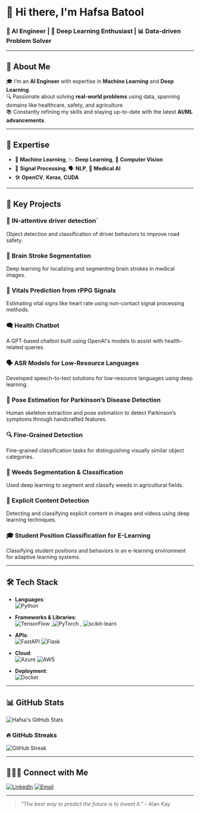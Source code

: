 # 👋 Hi there, I'm **Hafsa Batool**  
### 🤖 AI Engineer | 🧠 Deep Learning Enthusiast | 📊 Data-driven Problem Solver

---

## 🌟 About Me

🎓 I’m an **AI Engineer** with expertise in **Machine Learning** and **Deep Learning**.  
🔍 Passionate about solving **real-world problems** using data, spanning domains like healthcare, safety, and agriculture.  
📚 Constantly refining my skills and staying up-to-date with the latest **AI/ML advancements**.

---

## 🚀 Expertise

- 🧠 **Machine Learning**, 📉 **Deep Learning**, 🧬 **Computer Vision**
- 🧾 **Signal Processing**, 🗣️ **NLP**, 🧠 **Medical AI**
- 🛠️ **OpenCV**, **Keras**, **CUDA**

---

## 💼 Key Projects

### 🚗 **IN-attentive driver detection`**   
Object detection and classification of driver behaviors to improve road safety.
### 🧠 **Brain Stroke Segmentation**  
Deep learning for localizing and segmenting brain strokes in medical images.
### 💓 **Vitals Prediction from rPPG Signals**  
Estimating vital signs like heart rate using non-contact signal processing methods.
### 🗨️ **Health Chatbot**  
A GPT-based chatbot built using OpenAI's models to assist with health-related queries.
### 🗣️ **ASR Models for Low-Resource Languages**  
Developed speech-to-text solutions for low-resource languages using deep learning.
### 🕺 **Pose Estimation for Parkinson’s Disease Detection**  
Human skeleton extraction and pose estimation to detect Parkinson’s symptoms through handcrafted features.
### 🔍 **Fine-Grained Detection**  
Fine-grained classification tasks for distinguishing visually similar object categories.
### 🌿 **Weeds Segmentation & Classification**  
Used deep learning to segment and classify weeds in agricultural fields.
### 🔞 **Explicit Content Detection**  
Detecting and classifying explicit content in images and videos using deep learning techniques.
### 🎓 **Student Position Classification for E-Learning**  
Classifying student positions and behaviors in an e-learning environment for adaptive learning systems.

---

## 🛠️ Tech Stack

- **Languages**:  
  ![Python](https://img.shields.io/badge/Python-3670A0?style=for-the-badge&logo=python&logoColor=ffdd54)  

- **Frameworks & Libraries**:  
  ![TensorFlow](https://img.shields.io/badge/TensorFlow-FF6F00?style=for-the-badge&logo=tensorflow&logoColor=white) ,![PyTorch](https://img.shields.io/badge/PyTorch-EE4C2C?style=for-the-badge&logo=pytorch&logoColor=white) , ![scikit-learn](https://img.shields.io/badge/scikit--learn-F7931E?style=for-the-badge&logo=scikit-learn&logoColor=white)
  

- **APIs**:  
  ![FastAPI](https://img.shields.io/badge/FastAPI-009688?style=for-the-badge&logo=fastapi&logoColor=white)  ![Flask](https://img.shields.io/badge/Flask-000000?style=for-the-badge&logo=flask&logoColor=white)

- **Cloud**:  
  ![Azure](https://img.shields.io/badge/Azure-0089D6?style=for-the-badge&logo=microsoft-azure&logoColor=white)  ![AWS](https://img.shields.io/badge/AWS-232F3E?style=for-the-badge&logo=amazon-aws&logoColor=white)

- **Deployment**:  
    ![Docker](https://img.shields.io/badge/Docker-2496ED?style=for-the-badge&logo=docker&logoColor=white)  
---
## 📊 GitHub Stats

![Hafsa's GitHub Stats](https://github-readme-stats.vercel.app/api?username=HafsaBatool&show_icons=true&theme=tokyonight)

### 🔥 GitHub Streaks

![GitHub Streak](https://github-readme-streak-stats.herokuapp.com/?user=HafsaBatool&theme=tokyonight)

---

## 🧑‍🤝‍🧑 Connect with Me

[![LinkedIn](https://img.shields.io/badge/LinkedIn-blue?style=flat&logo=linkedin)](https://www.linkedin.com/in/hafsa-batool-4b81b3224/) [![Email](https://img.shields.io/badge/Email-hafsa@example.com-red?style=flat&logo=gmail)](mailto:hafsabatool4@gmail.com)

---

> _"The best way to predict the future is to invent it."_ – Alan Kay
